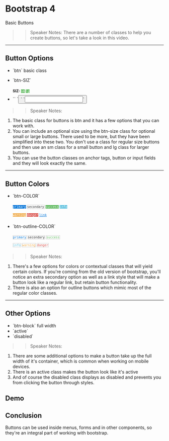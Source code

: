 <!-- .slide: data-state="title" -->
# Bootstrap 4
Basic Buttons

> > Speaker Notes:
There are a number of classes to help you create buttons, so let's take a look in this video.

---

<!-- .slide: data-state="hasicon" -->

## <i class="fa fa-hand-o-up"></i> Button Options

<ul>
	<li class="fragment">`btn` basic class</li>
	<li class="fragment"><p contenteditable>`btn-SIZ`</p>
		<small style="line-height: 220%; vertical-align: text-bottom;">		<b>SIZ:</b>
			<code style="background:#5cb85c; color:white;">sm</code>
			<code style="background:#5cb85c; color:white;">lg</code>
		</small><br>
	</li>
	<li class="fragment">`<a>` `<button>` `<input>`</li>
</ul>

> > Speaker Notes:
1. The basic class for buttons is btn and it has a few options that you can work with.
2. You can include an optional size using the btn-size class for optional small or large buttons. There used to be more, but they have been simplified into these two. You don't use a class for regular size buttons and then use an sm class for a small button and lg class for larger buttons.
3. You can use the button classes on anchor tags, button or input fields and they will look exactly the same.

---

<!-- .slide: data-state="hasicon" -->

## <i class="fa fa-hand-o-up"></i> Button Colors

<ul>
	<li><p contenteditable>`btn-COLOR`</p>
		<small style="line-height: 220%; vertical-align: text-bottom;">
			<code style="background:#0275d8; color:white;">primary</code>
			<code style="background:#FFF; border: 1px solid #ccc; color:292b2c;">secondary</code>
			<code style="background:#5cb85c; color:white;">success</code>
			<code style="background:#5bc0de; color:white;">info</code><br>
			<code style="background:#f0ad4e; color:white;">warning</code>
			<code style="background:#D9534E; color:white;">danger</code>
			<code style="background:none;"><a href="#" style="color: #0275d8; text-decoration: underline">link</a></code>
		</small>
	</li>
	<li class="fragment"><p contenteditable>`btn-outline-COLOR`</p>
		<small style="line-height: 220%; vertical-align: text-bottom;">
			<code style="background:#FFF; border: 1px solid #ccc; color:#0275d8;">primary</code>
			<code style="background:#FFF; border: 1px solid #ccc; color:#292b2c;">secondary</code>
			<code style="background:#FFF; border: 1px solid #ccc; color:#5cb85c;">success</code><br>
			<code style="background:#FFF; border: 1px solid #ccc; color:#5bc0de;">info</code>
			<code style="background:#FFF; border: 1px solid #ccc; color:#f0ad4e;">warning</code>
			<code style="background:#FFF; border: 1px solid #ccc; color:#D9534E;">danger</code>
		</small>
	</li>
</ul>

> > Speaker Notes:
1. There's a few options for colors or contextual classes that will yield certain colors. If you're coming from the old version of bootstrap, you'll notice an extra secondary option as well as a link style that will make a button look like a regular link, but retain button functionality.
2. There is also an option for outline buttons which mimic most of the regular color classes.

---

<!-- .slide: data-state="hasicon" -->

## <i class="fa fa-hand-o-up"></i> Other Options

<ul>
	<li>`btn-block` full width</li>
	<li class="fragment">`active`</li>
	<li class="fragment">`disabled`</li>
</ul>

> > Speaker Notes:
1. There are some additional options to make a button take up the full width of it's container, which is common when working on mobile devices.
2. There is an active class makes the button look like it's active
3. And of course the disabled class displays as disabled and prevents you from clicking the button through styles.

## Demo

## Conclusion
Buttons can be used inside menus, forms and in other components, so they're an integral part of working with bootstrap.